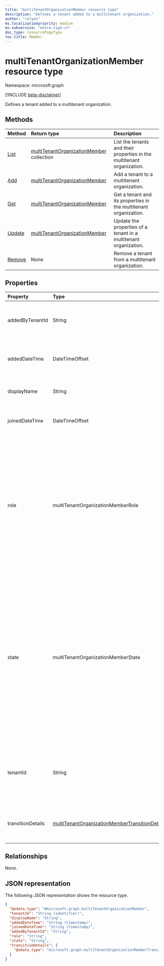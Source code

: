```yaml
---
title: "multiTenantOrganizationMember resource type"
description: "Defines a tenant added to a multitenant organization."
author: "rolyon"
ms.localizationpriority: medium
ms.subservice: "entra-sign-in"
doc_type: resourcePageType
toc.title: Member
---
```


# multiTenantOrganizationMember resource type

Namespace: microsoft.graph

[!INCLUDE [beta-disclaimer](../../includes/beta-disclaimer.md)]

Defines a tenant added to a multitenant organization.

## Methods
|Method|Return type|Description|
|:---|:---|:---|
|[List](../api/multitenantorganization-list-tenants.md)|[multiTenantOrganizationMember](../resources/multitenantorganizationmember.md) collection|List the tenants and their properties in the multitenant organization.|
|[Add](../api/multitenantorganization-post-tenants.md)|[multiTenantOrganizationMember](../resources/multitenantorganizationmember.md)|Add a tenant to a multitenant organization.|
|[Get](../api/multitenantorganizationmember-get.md)|[multiTenantOrganizationMember](../resources/multitenantorganizationmember.md)|Get a tenant and its properties in the multitenant organization.|
|[Update](../api/multitenantorganizationmember-update.md)|[multiTenantOrganizationMember](../resources/multitenantorganizationmember.md)|Update the properties of a tenant in a multitenant organization.|
|[Remove](../api/multitenantorganization-delete-tenants.md)|None|Remove a tenant from a multitenant organization.|

## Properties
|Property|Type|Description|
|:---|:---|:---|
|addedByTenantId|String|Tenant ID of the tenant that added the tenant to the multitenant organization. Read-only.|
|addedDateTime|DateTimeOffset|Date and time when the tenant was added to the multitenant organization. Read-only.|
|displayName|String|Display name of the tenant added to the multitenant organization.|
|joinedDateTime|DateTimeOffset|Date and time when the tenant joined the multitenant organization. Read-only.|
|role|multiTenantOrganizationMemberRole|Role of the tenant in the multitenant organization. The possible values are: `owner`, `member` (default), `unknownFutureValue`. Tenants with the owner role can manage the multitenant organization but tenants with the member role can only participate in a multitenant organization. There can be multiple tenants with the owner role in a multitenant organization. |
|state|multiTenantOrganizationMemberState|State of the tenant in the multitenant organization. The possible values are: `pending`, `active`, `removed`, `unknownFutureValue`. Tenants in the pending state must [join the multitenant organization](../api/multitenantorganizationjoinrequestrecord-update.md) to participate in the multitenant organization. Tenants in the active state can participate in the multitenant organization. Tenants in the removed state are in the process of being removed from the multitenant organization. Read-only.|
|tenantId|String|Tenant ID of the Microsoft Entra tenant added to the multitenant organization. Set at the time tenant is added.<br><br>Supports `$filter`. Key.|
|transitionDetails|[multiTenantOrganizationMemberTransitionDetails](../resources/multitenantorganizationmembertransitiondetails.md)|Details of the processing status for a tenant in a multitenant organization. Read-only. Nullable.|

## Relationships
None.

## JSON representation
The following JSON representation shows the resource type.
<!-- {
  "blockType": "resource",
  "keyProperty": "tenantId",
  "@odata.type": "microsoft.graph.multiTenantOrganizationMember",
  "openType": false
}
-->
``` json
{
  "@odata.type": "#microsoft.graph.multiTenantOrganizationMember",
  "tenantId": "String (identifier)",
  "displayName": "String",
  "addedDateTime": "String (timestamp)",
  "joinedDateTime": "String (timestamp)",
  "addedByTenantId": "String",
  "role": "String",
  "state": "String",
  "transitionDetails": {
    "@odata.type": "microsoft.graph.multiTenantOrganizationMemberTransitionDetails"
  }
}
```
